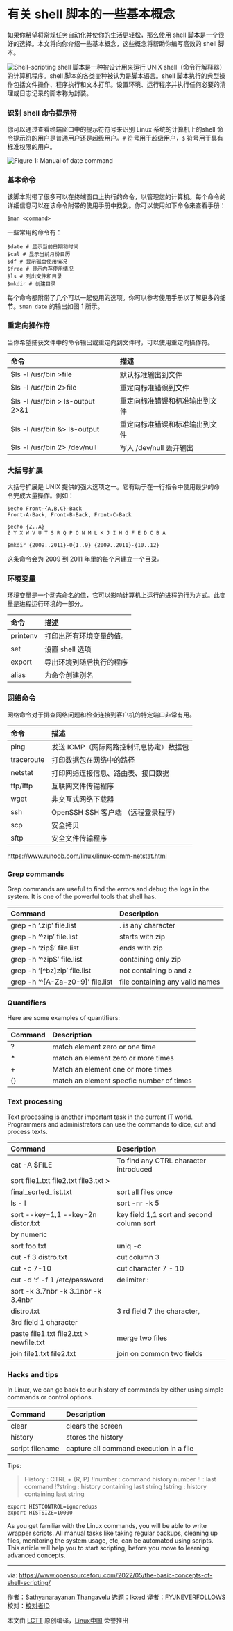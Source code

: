 [#]: subject: "The Basic Concepts of Shell Scripting"
[#]: via: "https://www.opensourceforu.com/2022/05/the-basic-concepts-of-shell-scripting/"
[#]: author: "Sathyanarayanan Thangavelu https://www.opensourceforu.com/author/sathyanarayanan-thangavelu/"
[#]: collector: "lkxed"
[#]: translator: "FYJNEVERFOLLOWS"
[#]: reviewer: " "
[#]: publisher: " "
[#]: url: " "

有关 shell 脚本的一些基本概念
======
如果你希望将常规任务自动化并使你的生活更轻松，那么使用 shell 脚本是一个很好的选择。本文将向你介绍一些基本概念，这些概念将帮助你编写高效的 shell 脚本。

![Shell-scripting][1]
shell 脚本是一种被设计用来运行 UNIX shell（命令行解释器）的计算机程序。shell 脚本的各类变种被认为是脚本语言。shell 脚本执行的典型操作包括文件操作、程序执行和文本打印。设置环境、运行程序并执行任何必要的清理或日志记录的脚本称为封装。

### 识别 shell 命令提示符 
你可以通过查看终端窗口中的提示符符号来识别 Linux 系统的计算机上的shell 命令提示符的用户是普通用户还是超级用户。`#` 符号用于超级用户，`$` 符号用于具有标准权限的用户。

![Figure 1: Manual of date command][2]

### 基本命令
该脚本附带了很多可以在终端窗口上执行的命令，以管理您的计算机。每个命令的详细信息可以在该命令附带的使用手册中找到。你可以使用如下命令来查看手册：

```
$man <command>
```

一些常用的命令有：

```
$date # 显示当前日期和时间
$cal # 显示当前月份日历
$df # 显示磁盘使用情况
$free # 显示内存使用情况
$ls # 列出文件和目录
$mkdir # 创建目录
```

每个命令都附带了几个可以一起使用的选项。你可以参考使用手册以了解更多的细节。`$man date` 的输出如图 1 所示。


### 重定向操作符
当你希望捕获文件中的命令输出或重定向到文件时，可以使用重定向操作符。


| 命令 | 描述 |
| :- | :- |
| $ls -l /usr/bin >file | 默认标准输出到文件 | 
| $ls -l /usr/bin 2>file | 重定向标准错误到文件 | 
| $ls -l /usr/bin > ls-output 2>&1 | 重定向标准错误和标准输出到文件 | 
| $ls -l /usr/bin &> ls-output | 重定向标准错误和标准输出到文件 | 
| $ls -l /usr/bin 2> /dev/null | 写入 /dev/null 丢弃输出 |

### 大括号扩展
大括号扩展是 UNIX 提供的强大选项之一。它有助于在一行指令中使用最少的命令完成大量操作。例如：

```
$echo Front-{A,B,C}-Back
Front-A-Back, Front-B-Back, Front-C-Back

$echo {Z..A}
Z Y X W V U T S R Q P O N M L K J I H G F E D C B A
```
```
$mkdir {2009..2011}-0{1..9} {2009..2011}-{10..12}
```
这条命令会为 2009 到 2011 年里的每个月建立一个目录。

### 环境变量
环境变量是一个动态命名的值，它可以影响计算机上运行的进程的行为方式。此变量是进程运行环境的一部分。

| 命令 | 描述 |
| :- | :- |
| printenv | 打印出所有环境变量的值。 | 
| set | 设置 shell 选项 | 
| export | 导出环境到随后执行的程序 | 
| alias | 为命令创建别名 |

### 网络命令
网络命令对于排查网络问题和检查连接到客户机的特定端口非常有用。

| 命令 | 描述 |
| :- | :- |
| ping | 发送 ICMP（网际网路控制讯息协定）数据包 | 
| traceroute | 打印数据包在网络中的路径 | 
| netstat | 打印网络连接信息、路由表、接口数据 | 
| ftp/lftp | 互联网文件传输程序 | 
| wget | 非交互式网络下载器 | 
| ssh | OpenSSH SSH 客户端 （远程登录程序） | 
| scp | 安全拷贝 | 
| sftp | 安全文件传输程序 |


https://www.runoob.com/linux/linux-comm-netstat.html
### Grep commands

Grep commands are useful to find the errors and debug the logs in the system. It is one of the powerful tools that shell has.

| Command | Description |
| :- | :- |
| grep -h ‘.zip’ file.list | . is any character | 
| grep -h ‘^zip’ file.list | starts with zip | 
| grep -h ‘zip$’ file.list | ends with zip | 
| grep -h ‘^zip$’ file.list | containing only zip | 
| grep -h ‘[^bz]zip’ file.list | not containing b and z | 
| grep -h ‘^[A-Za-z0-9]’ file.list | file containing any valid names |

### Quantifiers

Here are some examples of quantifiers:

| Command | Description |
| :- | :- |
| ? | match element zero or one time | 
| * | match an element zero or more times | 
| + | Match an element one or more times | 
| {} | match an element specfic number of times |

### Text processing

Text processing is another important task in the current IT world. Programmers and administrators can use the commands to dice, cut and process texts.

| Command | Description |
| :- | :- |
| cat -A $FILE | To find any CTRL character introduced | 
| sort file1.txt file2.txt file3.txt > 
final_sorted_list.txt | sort all files once | 
| ls - l | sort -nr -k 5 | key field 5th column | 
| sort --key=1,1 --key=2n distor.txt | key field 1,1 sort and second column sort 
by numeric | 
| sort foo.txt | uniq -c | to find repetition | 
| cut -f 3 distro.txt | cut column 3 | 
| cut -c 7-10 | cut character 7 - 10 | 
| cut -d ‘:’ -f 1 /etc/password | delimiter : | 
| sort -k 3.7nbr -k 3.1nbr -k 3.4nbr
 distro.txt | 3 rd field 7 the character, 
3rd field 1 character | 
| paste file1.txt file2.txt > newfile.txt | merge two files | 
| join file1.txt file2.txt | join on common two fields |

### Hacks and tips

In Linux, we can go back to our history of commands by either using simple commands or control options.

| Command | Description |
| :- | :- |
| clear | clears the screen | 
| history | stores the history | 
| script filename | capture all command execution in a file |


Tips:

> History  : CTRL + {R, P}
> !!number : command history number
> !!       : last command
> !?string : history containing last string
> !string  : history containing last string

```
export HISTCONTROL=ignoredups
export HISTSIZE=10000
```

As you get familiar with the Linux commands, you will be able to write wrapper scripts. All manual tasks like taking regular backups, cleaning up files, monitoring the system usage, etc, can be automated using scripts. This article will help you to start scripting, before you move to learning advanced concepts.

--------------------------------------------------------------------------------

via: https://www.opensourceforu.com/2022/05/the-basic-concepts-of-shell-scripting/

作者：[Sathyanarayanan Thangavelu][a]
选题：[lkxed][b]
译者：[FYJNEVERFOLLOWS](https://github.com/FYJNEVERFOLLOWS)
校对：[校对者ID](https://github.com/校对者ID)

本文由 [LCTT](https://github.com/LCTT/TranslateProject) 原创编译，[Linux中国](https://linux.cn/) 荣誉推出

[a]: https://www.opensourceforu.com/author/sathyanarayanan-thangavelu/
[b]: https://github.com/lkxed
[1]: https://www.opensourceforu.com/wp-content/uploads/2022/04/Shell-scripting.jpg
[2]: https://www.opensourceforu.com/wp-content/uploads/2022/04/Figure-1-Manual-of-date-command.jpg
